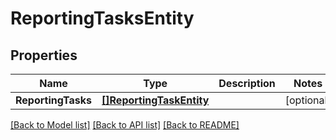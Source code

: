 # ReportingTasksEntity

## Properties

Name | Type | Description | Notes
------------ | ------------- | ------------- | -------------
**ReportingTasks** | [**[]ReportingTaskEntity**](ReportingTaskEntity.md) |  | [optional] 

[[Back to Model list]](../README.md#documentation-for-models) [[Back to API list]](../README.md#documentation-for-api-endpoints) [[Back to README]](../README.md)


